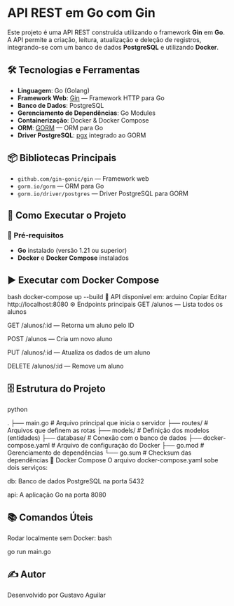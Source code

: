 # API REST em Go com Gin

Este projeto é uma API REST construída utilizando o framework **Gin** em **Go**. A API permite a criação, leitura, atualização e deleção de registros, integrando-se com um banco de dados **PostgreSQL** e utilizando **Docker**.

## 🛠 Tecnologias e Ferramentas

- **Linguagem**: Go (Golang)
- **Framework Web**: [Gin](https://github.com/gin-gonic/gin) — Framework HTTP para Go
- **Banco de Dados**: PostgreSQL
- **Gerenciamento de Dependências**: Go Modules
- **Containerização**: Docker & Docker Compose
- **ORM**: [GORM](https://gorm.io/) — ORM para Go
- **Driver PostgreSQL**: [pgx](https://github.com/jackc/pgx) integrado ao GORM

## 📦 Bibliotecas Principais

- `github.com/gin-gonic/gin` — Framework web
- `gorm.io/gorm` — ORM para Go
- `gorm.io/driver/postgres` — Driver PostgreSQL para GORM

## 🚀 Como Executar o Projeto

### 🔧 Pré-requisitos

- **Go** instalado (versão 1.21 ou superior)
- **Docker** e **Docker Compose** instalados

## ▶️ Executar com Docker Compose

bash
docker-compose up --build
🔗 API disponível em:
arduino
Copiar
Editar
http://localhost:8080
⚙️ Endpoints principais
GET /alunos — Lista todos os alunos

GET /alunos/:id — Retorna um aluno pelo ID

POST /alunos — Cria um novo aluno

PUT /alunos/:id — Atualiza os dados de um aluno

DELETE /alunos/:id — Remove um aluno

## 🗄️ Estrutura do Projeto
python

.
├── main.go                # Arquivo principal que inicia o servidor
├── routes/                # Arquivos que definem as rotas
├── models/                # Definição dos modelos (entidades)
├── database/              # Conexão com o banco de dados
├── docker-compose.yaml    # Arquivo de configuração do Docker
├── go.mod                 # Gerenciamento de dependências
└── go.sum                 # Checksum das dependências
🐳 Docker Compose
O arquivo docker-compose.yaml sobe dois serviços:

db: Banco de dados PostgreSQL na porta 5432

api: A aplicação Go na porta 8080

## 📚 Comandos Úteis
Rodar localmente sem Docker:
bash

go run main.go

## ✍️ Autor
Desenvolvido por Gustavo Aguilar
